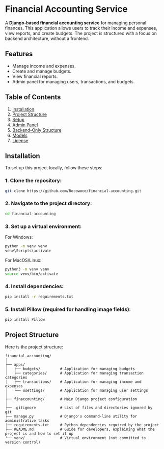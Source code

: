 # Financial Accounting Service

A **Django-based financial accounting service** for managing personal finances. This application allows users to track their income and expenses, view reports, and create budgets. The project is structured with a focus on backend architecture, without a frontend.

## Features

- Manage income and expenses.
- Create and manage budgets.
- View financial reports.
- Admin panel for managing users, transactions, and budgets.

## Table of Contents

1. [Installation](#installation)
2. [Project Structure](#project-structure)
3. [Setup](#setup)
4. [Admin Panel](#admin-panel)
5. [Backend-Only Structure](#backend-only-structure)
6. [Models](#models)
7. [License](#license)

## Installation

To set up this project locally, follow these steps:

### 1. Clone the repository:

```bash
git clone https://github.com/Rocowoco/financial-accounting.git

```
### 2. Navigate to the project directory:

```bash
cd financial-accounting
```

### 3. Set up a virtual environment:
For Windows:
```bash
python -m venv venv
venv\Scripts\activate
```
For MacOS/Linux:
```bash
python3 -m venv venv
source venv/bin/activate
```

### 4. Install dependencies:

```bash
pip install -r requirements.txt
```

### 5. Install Pillow (required for handling image fields):

```bash
pip install Pillow
```

## Project Structure

Here is the project structure:

```plaintext
financial-accounting/
│
├── apps/
│   ├── budgets/         # Application for managing budgets
│   ├── categories/      # Application for managing transaction categories
│   ├── transactions/    # Application for managing income and expenses
│   └── usettings/       # Application for managing user settings
│
├── finaccounting/       # Main Django project configuration
│
├── .gitignore           # List of files and directories ignored by git
├── manage.py            # Django's command-line utility for administrative tasks
├── requirements.txt     # Python dependencies required by the project
├── README.md            # Guide for developers, explaining what the project is and how to set it up
└── venv/                # Virtual environment (not committed to version control)

